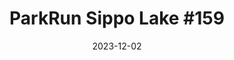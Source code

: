 ---
layout: post
title: "ParkRun Sippo Lake #159"
date: 2023-12-02
excerpt: "Ben Young placed 6th of 59 participants."
image: https://scontent-ord5-1.xx.fbcdn.net/v/t39.30808-6/406430606_356344083710901_5372305632469435500_n.jpg?_nc_cat=108&ccb=1-7&_nc_sid=a73e89&_nc_ohc=lPnz137W55cAX8sijTH&_nc_ht=scontent-ord5-1.xx&oh=00_AfAuOaYR_UWsn4iMDRMOGmAolhQZGpCaiggFjE_NXddD0g&oe=6571D3A6
hyperlink: https://www.parkrun.us/sippolake/results/159/
tags: [running, parkrun, results]
comments: true
---